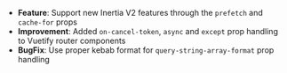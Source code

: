 - **Feature**: Support new Inertia V2 features through the `prefetch` and `cache-for` props
- **Improvement**: Added `on-cancel-token`, `async` and `except` prop handling to Vuetify router components
- **BugFix**: Use proper kebab format for `query-string-array-format` prop handling
